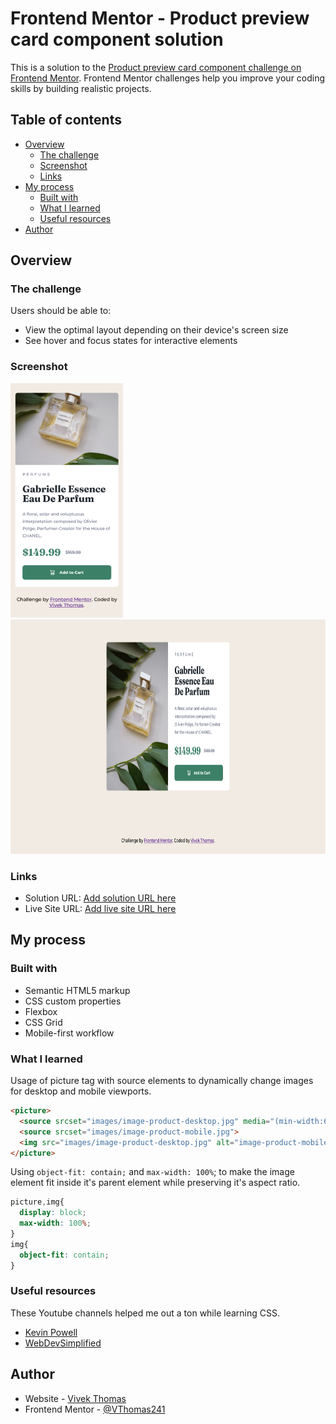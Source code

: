 # Frontend Mentor - Product preview card component solution

This is a solution to the [Product preview card component challenge on Frontend Mentor](https://www.frontendmentor.io/challenges/product-preview-card-component-GO7UmttRfa). Frontend Mentor challenges help you improve your coding skills by building realistic projects. 

## Table of contents

- [Overview](#overview)
  - [The challenge](#the-challenge)
  - [Screenshot](#screenshot)
  - [Links](#links)
- [My process](#my-process)
  - [Built with](#built-with)
  - [What I learned](#what-i-learned)
  - [Useful resources](#useful-resources)
- [Author](#author)


## Overview

### The challenge

Users should be able to:

- View the optimal layout depending on their device's screen size
- See hover and focus states for interactive elements

### Screenshot

<img src="./screenshots/Product-card-mobile.png" height=375px alt="Mobile view"> <img src="./screenshots/Product-card-desktop.png" height=375px alt="Desktop view">

### Links

- Solution URL: [Add solution URL here](https://your-solution-url.com)
- Live Site URL: [Add live site URL here](https://your-live-site-url.com)

## My process

### Built with

- Semantic HTML5 markup
- CSS custom properties
- Flexbox
- CSS Grid
- Mobile-first workflow

### What I learned

Usage of picture tag with source elements to dynamically change images for desktop and mobile viewports.
```html
<picture>
  <source srcset="images/image-product-desktop.jpg" media="(min-width:610px)">
  <source srcset="images/image-product-mobile.jpg">
  <img src="images/image-product-desktop.jpg" alt="image-product-mobile">
</picture>
```
Using `object-fit: contain;` and `max-width: 100%`; to make the image element fit inside it's parent element 
while preserving it's aspect ratio.
```css
picture,img{
  display: block;
  max-width: 100%;
}
img{
  object-fit: contain;
}
```

### Useful resources
These Youtube channels helped me out a ton while learning CSS.
- [Kevin Powell](https://www.youtube.com/channel/UCJZv4d5rbIKd4QHMPkcABCw)
- [WebDevSimplified](https://www.youtube.com/channel/UCFbNIlppjAuEX4znoulh0Cw)

## Author

- Website - [Vivek Thomas](https://github.com/VThomas241)
- Frontend Mentor - [@VThomas241](https://www.frontendmentor.io/profile/yourusername)
